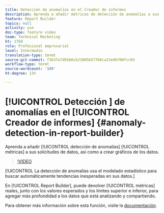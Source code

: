 ```yaml
---
title: Detección de anomalías en el Creador de informes
description: Aprenda a añadir métricas de detección de anomalías a sus solicitudes de datos, así como a graficar los datos de forma creativa.
feature: Report Builder
topics: null
activity: use
doc-type: feature video
team: Technical Marketing
kt: 1768
role: Profesional empresarial
level: Intermedio
translation-type: tm+mt
source-git-commit: f3b3fa7d91b0cb21005b57768ca23ed6700fcc03
workflow-type: tm+mt
source-wordcount: '109'
ht-degree: 13%

---
```



# [!UICONTROL Detección ] de anomalías en el  [!UICONTROL Creador de informes] {#anomaly-detection-in-report-builder}

Aprenda a añadir [!UICONTROL detección de anomalías] [!UICONTROL métricas] a sus solicitudes de datos, así como a crear gráficos de los datos.

>[!VIDEO](https://video.tv.adobe.com/v/23543/?quality=12)

[!UICONTROL La detección de anomalías usa el modelado estadístico para buscar automáticamente tendencias inesperadas en sus datos.]

En [!UICONTROL Report Builder], puede devolver [!UICONTROL métricas] reales, junto con los valores esperados y los límites superior e inferior, para agregar más profundidad a los datos que está analizando y compartiendo.

Para obtener más información sobre esta función, visite la [documentación](https://marketing.adobe.com/resources/help/en_US/arb/anomaly_detection.html).

